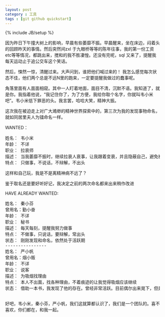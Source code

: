 ```yaml
---
layout: post
category : 工具
tags : [git github quickstart]
---
```

{% include JB/setup %}

因为昨日下午撞大树上的影响，早晨有些萎靡不振。早晨醒来，坐在床边，闷着头的回顾昨天的事情。然后突然间zxl 于九眼桥等等的陈年往事，我的第一份工资etc等等情况，都跳出来，搅和的我不胜凄惶。还没有完呢，sql 又来了，提醒我每天运动止于追公交车这个笑话。

然后，悚然一惊，清醒过来。大声问到，谁把他们喊过来的！ 我怎么感觉每次状态不佳，他们两个总是不远N里的跑来，一定要提醒我做过的蠢事呢。

角落里面有人面面相窥。其中一人盯着地面，面目不清，沉默不语。我知道了，就是你。我指着他说，“我记住你了，为了方便，我给你取个名字，你就叫韦小米吧”。韦小米低下罪恶的头。我言罢，哈哈大笑，精神大振。

这次我在被迫走上对广大澔缈的精神世界探索中的，第三次为我的发现事物命名，就如同居里夫人为镭命名一样。

WANTED：
<pre>
姓名： 韦小米
年龄： 不详
职业： 拉衰师
描述： 当我萎靡不振时，继续拉衰人衰事，让我跟着变衰，并且隐蔽自己，避免被我发现
特点： 只做事，不说话，不辩解，不出头
</pre>
这样和自己玩，我是不是离精神病不远了？

鉴于取名还是要好听好记，我决定之前的两次命名都来出来稍作改进

HAVE ALREADY WANTED:

<pre>
姓名： 秦小芬
曾用名：勤小奋
年龄： 不详
职业： 秘书
描述： 每天每刻，提醒我努力做事
特点： 不做事，只说话，要辩解，常出头
状态： 刚刚发现和命名，依然处于活跃期
----------------
姓名： 严小帆
曾用名：烟小贩
年龄： 不详
职业： 说客
描述： 为吸烟找理由
特点： 本人不出面，找各种理由，不着痕迹的让我觉得吸烟应该继续
状态： 借助一本书，我发现了他的存在。曾经非常活跃。目前偶尔出来晃下，但是都不成功，已退二线

</pre>

好吧，韦小米，秦小芬，严小帆，我们这就算都认识了，我们是一个团队的。喜不喜欢，你们都在，和我一起。




